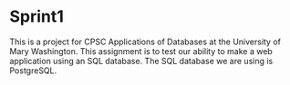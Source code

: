 # Sprint1

This is a project for CPSC Applications of Databases at the University of Mary Washington. This assignment is to test our ability to make a web application using an SQL database. The SQL database we are using is PostgreSQL.
